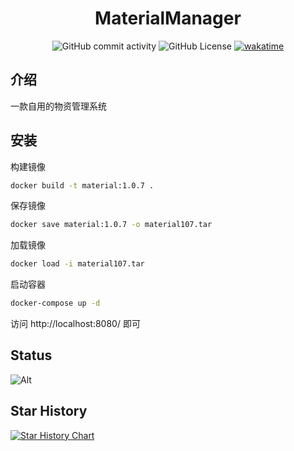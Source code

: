<h1 align="center"> MaterialManager </h1>
<div align="center">

![GitHub commit activity](https://img.shields.io/github/commit-activity/m/pylover7/MaterialManager)
![GitHub License](https://img.shields.io/github/license/pylover7/MaterialManager)
[![wakatime](https://wakatime.com/badge/user/1d39df6a-cef0-41f7-a903-ef4b9dd13fb0/project/018c41f2-4f38-4875-b72b-1a79d2352c7d.svg)](https://wakatime.com/badge/user/1d39df6a-cef0-41f7-a903-ef4b9dd13fb0/project/018c41f2-4f38-4875-b72b-1a79d2352c7d)

</div>

## 介绍

一款自用的物资管理系统

## 安装

构建镜像

```bash
docker build -t material:1.0.7 .
```

保存镜像
```bash
docker save material:1.0.7 -o material107.tar
```
加载镜像
```bash
docker load -i material107.tar
```

启动容器

```bash
docker-compose up -d
```

访问 http://localhost:8080/ 即可

## Status

![Alt](https://repobeats.axiom.co/api/embed/f700028c26f06ec181e8a12028e1f01d5e1b782d.svg "Repobeats analytics image")

## Star History

<a href="https://star-history.com/#pylover7/MaterialManager&Date">
 <picture>
   <source media="(prefers-color-scheme: dark)" srcset="https://api.star-history.com/svg?repos=pylover7/MaterialManager&type=Date&theme=dark" />
   <source media="(prefers-color-scheme: light)" srcset="https://api.star-history.com/svg?repos=pylover7/MaterialManager&type=Date" />
   <img alt="Star History Chart" src="https://api.star-history.com/svg?repos=pylover7/MaterialManager&type=Date" />
 </picture>
</a>
